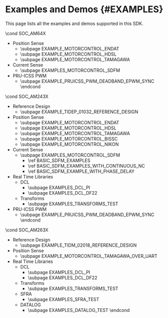 #  Examples and Demos {#EXAMPLES}
This page lists all the examples and demos supported in this SDK.

\cond SOC_AM64X
- Position Sense
    - \subpage EXAMPLE_MOTORCONTROL_ENDAT
    - \subpage EXAMPLE_MOTORCONTROL_HDSL
    - \subpage EXAMPLE_MOTORCONTROL_TAMAGAWA
- Current Sense
    - \subpage EXAMPLES_MOTORCONTROL_SDFM
- PRU-ICSS PWM
    - \subpage EXAMPLE_PRUICSS_PWM_DEADBAND_EPWM_SYNC
\endcond

\cond SOC_AM243X
- Reference Design
    - \subpage EXAMPLE_TIDEP_01032_REFERENCE_DESIGN
- Position Sense
    - \subpage EXAMPLE_MOTORCONTROL_ENDAT
    - \subpage EXAMPLE_MOTORCONTROL_HDSL
    - \subpage EXAMPLE_MOTORCONTROL_TAMAGAWA
    - \subpage EXAMPLE_MOTORCONTROL_BISSC
    - \subpage EXAMPLE_MOTORCONTROL_NIKON
- Current Sense
    - \subpage EXAMPLES_MOTORCONTROL_SDFM
        - \ref BASIC_SDFM_EXAMPLES
        - \ref BASIC_SDFM_EXAMPLES_WITH_CONTINUOUS_NC
        - \ref BASIC_SDFM_EXAMPLE_WITH_PHASE_DELAY
- Real Time Libraries
    - DCL
        - \subpage EXAMPLES_DCL_PI
        - \subpage EXAMPLES_DCL_DF22
    - Transforms
        - \subpage EXAMPLES_TRANSFORMS_TEST
- PRU-ICSS PWM
    - \subpage EXAMPLE_PRUICSS_PWM_DEADBAND_EPWM_SYNC
\endcond

\cond SOC_AM263X
- Reference Design
    - \subpage  EXAMPLE_TIDM_02018_REFERENCE_DESIGN
- Position Sense
    - \subpage EXAMPLE_MOTORCONTROL_TAMAGAWA_OVER_UART
- Real Time Libraries
    - DCL
        - \subpage EXAMPLES_DCL_PI
        - \subpage EXAMPLES_DCL_DF22
    - Transforms
        - \subpage EXAMPLES_TRANSFORMS_TEST
    - SFRA
        - \subpage EXAMPLES_SFRA_TEST
    - DATALOG
        - \subpage EXAMPLES_DATALOG_TEST
\endcond

